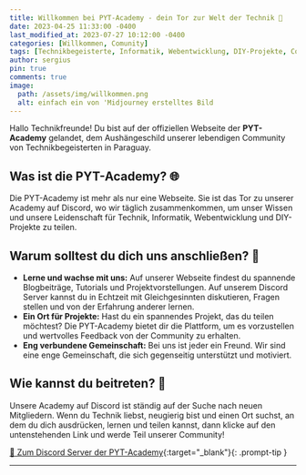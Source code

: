 ```yaml
---
title: Willkommen bei PYT-Academy - dein Tor zur Welt der Technik 🎉
date: 2023-04-25 11:33:00 -0400
last_modified_at: 2023-07-27 10:12:00 -0400
categories: [Willkommen, Comunity]
tags: [Technikbegeisterte, Informatik, Webentwicklung, DIY-Projekte, Comunity, PYT-Academy]
author: sergius
pin: true
comments: true
image:
  path: /assets/img/willkommen.png
  alt: einfach ein von 'Midjourney erstelltes Bild
---
```


Hallo Technikfreunde! Du bist auf der offiziellen Webseite der **PYT-Academy** gelandet, dem Aushängeschild unserer lebendigen Community von Technikbegeisterten in Paraguay.

## Was ist die PYT-Academy? 🌐

Die PYT-Academy ist mehr als nur eine Webseite. Sie ist das Tor zu unserer Academy auf Discord, wo wir täglich zusammenkommen, um unser Wissen und unsere Leidenschaft für Technik, Informatik, Webentwicklung und DIY-Projekte zu teilen. 

## Warum solltest du dich uns anschließen? 🚀

- **Lerne und wachse mit uns:** Auf unserer Webseite findest du spannende Blogbeiträge, Tutorials und Projektvorstellungen. Auf unserem Discord Server kannst du in Echtzeit mit Gleichgesinnten diskutieren, Fragen stellen und von der Erfahrung anderer lernen.
- **Ein Ort für Projekte:** Hast du ein spannendes Projekt, das du teilen möchtest? Die PYT-Academy bietet dir die Plattform, um es vorzustellen und wertvolles Feedback von der Community zu erhalten.
- **Eng verbundene Gemeinschaft:** Bei uns ist jeder ein Freund. Wir sind eine enge Gemeinschaft, die sich gegenseitig unterstützt und motiviert.

## Wie kannst du beitreten? 🌟

Unsere Academy auf Discord ist ständig auf der Suche nach neuen Mitgliedern. Wenn du Technik liebst, neugierig bist und einen Ort suchst, an dem du dich ausdrücken, lernen und teilen kannst, dann klicke auf den untenstehenden Link und werde Teil unserer Community!

[🔗 Zum Discord Server der PYT-Academy](https://discord.gg/WxaJcnuXAh){:target="_blank"}{: .prompt-tip }

---

